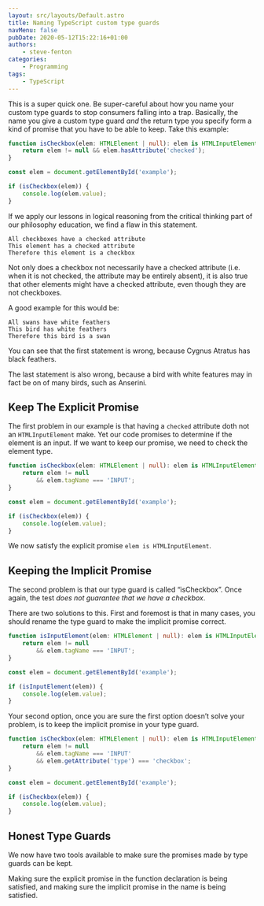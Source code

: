```yaml
---
layout: src/layouts/Default.astro
title: Naming TypeScript custom type guards
navMenu: false
pubDate: 2020-05-12T15:22:16+01:00
authors:
    - steve-fenton
categories:
    - Programming
tags:
    - TypeScript
---
```


This is a super quick one. Be super-careful about how you name your custom type guards to stop consumers falling into a trap. Basically, the name you give a custom type guard *and* the return type you specify form a kind of promise that you have to be able to keep. Take this example:

```typescript
function isCheckbox(elem: HTMLElement | null): elem is HTMLInputElement {
    return elem != null && elem.hasAttribute('checked');
}

const elem = document.getElementById('example');

if (isCheckbox(elem)) {
    console.log(elem.value);
}
```

If we apply our lessons in logical reasoning from the critical thinking part of our philosophy education, we find a flaw in this statement.

```
All checkboxes have a checked attribute
This element has a checked attribute
Therefore this element is a checkbox
```

Not only does a checkbox not necessarily have a checked attribute (i.e. when it is not checked, the attribute may be entirely absent), it is also true that other elements might have a checked attribute, even though they are not checkboxes.

A good example for this would be:

```
All swans have white feathers
This bird has white feathers
Therefore this bird is a swan
```

You can see that the first statement is wrong, because Cygnus Atratus has black feathers.

The last statement is also wrong, because a bird with white features may in fact be on of many birds, such as Anserini.

## Keep The Explicit Promise

The first problem in our example is that having a `checked` attribute doth not an `HTMLInputElement` make. Yet our code promises to determine if the element is an input. If we want to keep our promise, we need to check the element type.

```typescript
function isCheckbox(elem: HTMLElement | null): elem is HTMLInputElement {
    return elem != null
        && elem.tagName === 'INPUT';
}

const elem = document.getElementById('example');

if (isCheckbox(elem)) {
    console.log(elem.value);
}
```

We now satisfy the explicit promise `elem is HTMLInputElement`.

## Keeping the Implicit Promise

The second problem is that our type guard is called “isCheckbox”. Once again, the test *does not guarantee that we have a checkbox*.

There are two solutions to this. First and foremost is that in many cases, you should rename the type guard to make the implicit promise correct.

```typescript
function isInputElement(elem: HTMLElement | null): elem is HTMLInputElement {
    return elem != null
        && elem.tagName === 'INPUT';
}

const elem = document.getElementById('example');

if (isInputElement(elem)) {
    console.log(elem.value);
}
```

Your second option, once you are sure the first option doesn’t solve your problem, is to keep the implicit promise in your type guard.

```typescript
function isCheckbox(elem: HTMLElement | null): elem is HTMLInputElement {
    return elem != null
        && elem.tagName === 'INPUT'
        && elem.getAttribute('type') === 'checkbox';
}

const elem = document.getElementById('example');

if (isCheckbox(elem)) {
    console.log(elem.value);
}
```

## Honest Type Guards

We now have two tools available to make sure the promises made by type guards can be kept.

Making sure the explicit promise in the function declaration is being satisfied, and making sure the implicit promise in the name is being satisfied.